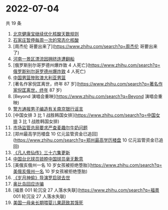# 2022-07-04

共 19 条

<!-- BEGIN -->
<!-- 最后更新时间 Mon Jul 04 2022 16:10:56 GMT+0800 (China Standard Time) -->

1. [北京健康宝继续优化核酸天数规则](https://www.zhihu.com/search?q=北京健康宝继续优化核酸天数规则)
1. [石家庄暂停每周一次的常态化核酸](https://www.zhihu.com/search?q=石家庄暂停每周一次的常态化核酸)
1. [周杰伦 哥要出来了](https://www.zhihu.com/search?q=周杰伦 哥要出来了)
1. [河南一景区漂流因拥挤连遭翻船](https://www.zhihu.com/search?q=河南一景区漂流因拥挤连遭翻船)
1. [俄罗斯别尔哥罗德州爆炸致 4 人死亡](https://www.zhihu.com/search?q=俄罗斯别尔哥罗德州爆炸致 4 人死亡)
1. [中国男篮惨败澳大利亚男篮](https://www.zhihu.com/search?q=中国男篮惨败澳大利亚男篮)
1. [著名作家倪匡离世，终年 87 岁](https://www.zhihu.com/search?q=著名作家倪匡离世，终年 87 岁)
1. [Beyond 演唱会重映](https://www.zhihu.com/search?q=Beyond 演唱会重映)
1. [警方通报男子编造有关南京银行谣言](https://www.zhihu.com/search?q=警方通报男子编造有关南京银行谣言)
1. [中国女排 3 比 1 战胜韩国女排](https://www.zhihu.com/search?q=中国女排 3 比 1 战胜韩国女排)
1. [市场监管总局要求严查麦趣尔牛奶问题](https://www.zhihu.com/search?q=市场监管总局要求严查麦趣尔牛奶问题)
1. [郑州最高学历楼盘 10 亿元监管资金已追回](https://www.zhihu.com/search?q=郑州最高学历楼盘 10 亿元监管资金已追回)
1. [《凡人修仙传》三十六集更新](https://www.zhihu.com/search?q=《凡人修仙传》三十六集更新)
1. [中国台北球员锁脖中国球员毫无歉意](https://www.zhihu.com/search?q=中国台北球员锁脖中国球员毫无歉意)
1. [美俄亥俄州一名 10 岁女孩被拒绝堕胎](https://www.zhihu.com/search?q=美俄亥俄州一名 10 岁女孩被拒绝堕胎)
1. [《岁月神偷》导演罗启锐去世](https://www.zhihu.com/search?q=《岁月神偷》导演罗启锐去世)
1. [奥比岛回应诈骗](https://www.zhihu.com/search?q=奥比岛回应诈骗)
1. [福景 001 轮沉没 27 人落水失联](https://www.zhihu.com/search?q=福景 001 轮沉没 27 人落水失联)
1. [美国一母亲长期喂婴儿果蔬致其饿死](https://www.zhihu.com/search?q=美国一母亲长期喂婴儿果蔬致其饿死)

<!-- END -->
